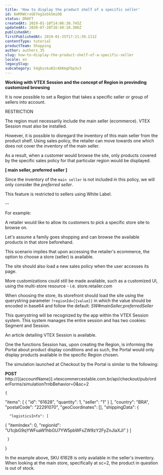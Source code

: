 ```yaml
---
title: 'How to display the product shelf of a specific seller'
id: 6mMXWCrxGEYegIoSkSmiOQ
status: DRAFT
createdAt: 2019-01-10T14:06:30.745Z
updatedAt: 2020-07-28T16:48:10.306Z
publishedAt: 
firstPublishedAt: 2019-01-25T17:21:39.211Z
contentType: tutorial
productTeam: Shopping
author: authors_35
slug: how-to-display-the-product-shelf-of-a-specific-seller
locale: en
legacySlug: 
subcategory: 54gbzsku02c4bKmgFbp3v3
---
```


__Working with VTEX Session and the concept of Region in provinding customized browsing__

It is now possible to set a Region that takes a specific seller or group of sellers into account.

RESTRICTION

The region must necessarily include the main seller (ecommerce). 
VTEX Session must also be installed. 

However, it is possible to disregard the inventory of this main seller from the product shelf. Using sales policy, the retailer can move towards one which does not cover the inventory of the main seller.

As a result, when a customer would browse the site, only products covered by the specific sales policy for that particular region would be displayed.

__[ main seller, preferred seller ]__

Since the inventory of the `main seller` is not included in this policy, we will only consider the *preferred seller*.

This feature is restricted to sellers using White Label.

--

For example:

A retailer would like to allow its customers to pick a specific store site to browse on.

Let's assume a family goes shopping and can browse the available products in that store beforehand.

This scenario implies that upon accessing the retailer's ecommerce, the option to choose a store (seller) is available.

The site should also load a new sales policy when the user accesses its page.

More customizations could still be made available, such as a customized UI, using the multi-store resource - i.e. store.retailer.com

When choosing the store, its storefront should load the site using the querystring parameter 
`?regionId={{value}}` in which the value should be encoded in base64 and follow the default: *SW#mainSeller;preferredSeller*

This querystring will be recognized by the app within the VTEX Session system. This system manages the entire session and has two cookies: Segment and Session.

An article detailing VTEX Session is available.

One the functions Session has, upon creating the Region, is informing the Portal about product display conditions and as such, the Portal would only display products available in the specific Region chosen.

The simulation launched at Checkout by the Portal is similar to the following:

__POST__ http://{{accountName}}.vtexcommercestable.com.br/api/checkout/pub/orderForms/simulation?rnbBehavior=0&sc=2

    {
  "items": [ 
  {
  "id": "61628",
  "quantity": 1,
  "seller": "1" 
  }
       ],
  "country": "BRA",
   "postalCode": "22291070",
  "geoCoordinates": [],
  "shippingData": {

      "logisticsInfo": [
  {
      "itemIndex": 0,
      "regionId": "U1cjbG9qYWFuaW1hbGU7YW5pbWFsZW9zY2FyZnJlaXJl"
  }
      ]

     }
}

In the example above, SKU 61628 is only available in the seller's inventory. When looking at the main store, specifically at sc=2, the product in question is out of stock.



